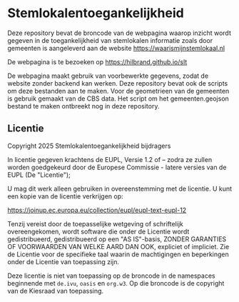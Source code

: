 # Stemlokalentoegankelijkheid

Deze repository bevat de broncode van de webpagina waarop inzicht wordt gegeven in de toegankelijkheid van stemlokalen informatie
zoals door gemeenten is aangeleverd aan de website https://waarismijnstemlokaal.nl

De webpagina is te bezoeken op https://hilbrand.github.io/slt

De webpagina maakt gebruik van voorbewerkte gegevens, zodat de website zonder backend kan werken.
Deze repository bevat ook de scripts om deze bestanden aan te maken.
Voor de geometrieen van de gemeenten is gebruik gemaakt van de CBS data.
Het script om het gemeenten.geojson bestand te maken ontbreekt nog in deze repository.

## Licentie

Copyright 2025 Stemlokalentoegankelijkheid bijdragers

In licentie gegeven krachtens de EUPL, Versie 1.2 of – zodra ze zullen worden goedgekeurd door de
Europese  Commissie - latere versies van de EUPL (De "Licentie");

U mag dit werk alleen gebruiken in overeenstemming met de licentie.
U kunt een kopie van de licentie verkrijgen op:

https://joinup.ec.europa.eu/collection/eupl/eupl-text-eupl-12

Tenzij vereist door de toepasselijke wetgeving of schriftelijk overeengekomen, wordt software die onder de Licentie wordt gedistribueerd, gedistribueerd op een "AS IS"-basis,
ZONDER GARANTIES OF VOORWAARDEN VAN WELKE AARD DAN OOK, expliciet of impliciet.
Zie de Licentie voor de specifieke taal waarin de machtigingen en beperkingen onder de Licentie van toepassing zijn.

Deze licentie is niet van toepassing op de broncode in de namespaces beginnende met `de.ivu`, `oasis` en `org.w3`.
Op die broncode is de copyright van de Kiesraad van toepassing.